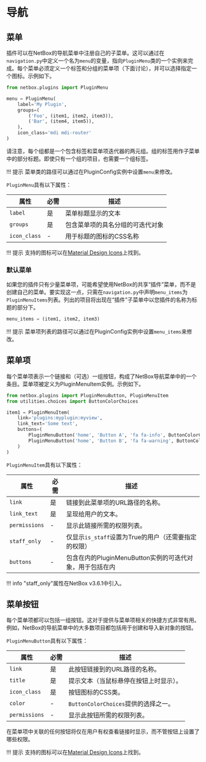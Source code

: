 # 导航

## 菜单

插件可以在NetBox的导航菜单中注册自己的子菜单。这可以通过在`navigation.py`中定义一个名为`menu`的变量，指向`PluginMenu`类的一个实例来完成。每个菜单必须定义一个标签和分组的菜单项（下面讨论），并可以选择指定一个图标。示例如下。

```python title="navigation.py"
from netbox.plugins import PluginMenu

menu = PluginMenu(
    label='My Plugin',
    groups=(
        ('Foo', (item1, item2, item3)),
        ('Bar', (item4, item5)),
    ),
    icon_class='mdi mdi-router'
)
```

请注意，每个组都是一个包含标签和菜单项迭代器的两元组。组的标签用作子菜单中的部分标题。即使只有一个组的项目，也需要一个组标签。

!!! 提示
    菜单类的路径可以通过在PluginConfig实例中设置`menu`来修改。

`PluginMenu`具有以下属性：

| 属性         | 必需     | 描述                                  |
|--------------|----------|--------------------------------------|
| `label`      | 是       | 菜单标题显示的文本                  |
| `groups`     | 是       | 包含菜单项的具名分组的可迭代对象    |
| `icon_class` | -        | 用于标题的图标的CSS名称              |

!!! 提示
    支持的图标可以在[Material Design Icons](https://materialdesignicons.com/)上找到。

### 默认菜单

如果您的插件只有少量菜单项，可能希望使用NetBox的共享“插件”菜单，而不是创建自己的菜单。要实现这一点，只需在`navigation.py`中声明`menu_items`为`PluginMenuItems`列表。列出的项目将出现在“插件”子菜单中以您插件的名称为标题的部分下。

```python title="navigation.py"
menu_items = (item1, item2, item3)
```

!!! 提示
    菜单项列表的路径可以通过在PluginConfig实例中设置`menu_items`来修改。

## 菜单项

每个菜单项表示一个链接和（可选）一组按钮，构成了NetBox导航菜单中的一个条目。菜单项被定义为PluginMenuItem实例。示例如下。

```python title="navigation.py"
from netbox.plugins import PluginMenuButton, PluginMenuItem
from utilities.choices import ButtonColorChoices

item1 = PluginMenuItem(
    link='plugins:myplugin:myview',
    link_text='Some text',
    buttons=(
        PluginMenuButton('home', 'Button A', 'fa fa-info', ButtonColorChoices.BLUE),
        PluginMenuButton('home', 'Button B', 'fa fa-warning', ButtonColorChoices.GREEN),
    )
)
```

`PluginMenuItem`具有以下属性：

| 属性         | 必需     | 描述                                                              |
|--------------|----------|------------------------------------------------------------------|
| `link`      | 是       | 链接到此菜单项的URL路径的名称。                                   |
| `link_text`   | 是       | 呈现给用户的文本。                                               |
| `permissions` | -        | 显示此链接所需的权限列表。                                      |
| `staff_only`  | -        | 仅显示`is_staff`设置为True的用户（还需要指定的权限）             |
| `buttons`     | -        | 包含在内的PluginMenuButton实例的可迭代对象，用于包括在内 |

!!! info "staff_only"属性在NetBox v3.6.1中引入。

## 菜单按钮

每个菜单项都可以包括一组按钮。这对于提供与菜单项相关的快捷方式非常有用。例如，NetBox的导航菜单中的大多数项目都包括用于创建和导入新对象的按钮。

`PluginMenuButton`具有以下属性：

| 属性         | 必需     | 描述                                        |
|--------------|----------|--------------------------------------------|
| `link`      | 是       | 此按钮链接到的URL路径的名称。                |
| `title`       | 是       | 提示文本（当鼠标悬停在按钮上时显示）。     |
| `icon_class`  | 是       | 按钮图标的CSS类。                            |
| `color`       | -        | `ButtonColorChoices`提供的选择之一。          |
| `permissions` | -        | 显示此按钮所需的权限列表。                  |

在菜单项中关联的任何按钮将仅在用户有权查看链接时显示，而不管按钮上设置了哪些权限。

!!! 提示
    支持的图标可以在[Material Design Icons](https://materialdesignicons.com/)上找到。
